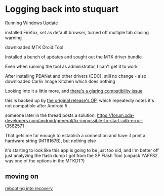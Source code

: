 # Logging back into stuquart

Running Windows Update

installed Firefox, set as default browser, turned off multiple tab closing warning

downloaded MTK Droid Tool

Installed a bunch of updates and sought out the MTK driver bundle

Even when running the tool as administrator, I can't get it to work

After installing PDANet and other drivers (CDC), still no change - also downloaded Carliv Image Kitchen which does nothing

Looking into it a little more, and [there's a glaring compatibility issue](https://forum.xda-developers.com/showthread.php?p=70240791#post70240791)

this is backed up by [the original release's OP](https://forum.xda-developers.com/showthread.php?t=2160490), which repeatedly notes it's not compatible after Android 5

someone later in the thread posts a solution: https://forum.xda-developers.com/android/general/fix-impossible-to-start-adb-error-t3582571

That gets me far enough to establish a connection and have it print a hardware string (MT8167B), but nothing else

it's starting to look like this app is going to be just too old, and I'm better off just analyzing the flash dump I got from the SP Flash Tool (unpack YAFFS2 was one of the options in the MTKDT?)

## moving on

[rebooting into recovery](6c94eb4b-ce94-407c-ab64-fe871e4992ce.md)
